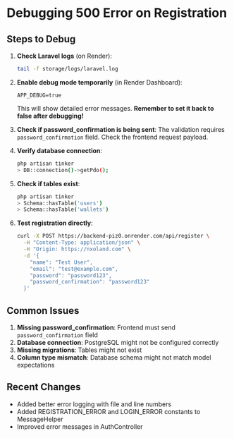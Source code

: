 # Debugging 500 Error on Registration

## Steps to Debug

1. **Check Laravel logs** (on Render):
   ```bash
   tail -f storage/logs/laravel.log
   ```

2. **Enable debug mode temporarily** (in Render Dashboard):
   ```
   APP_DEBUG=true
   ```
   This will show detailed error messages. **Remember to set it back to false after debugging!**

3. **Check if password_confirmation is being sent**:
   The validation requires `password_confirmation` field. Check the frontend request payload.

4. **Verify database connection**:
   ```bash
   php artisan tinker
   > DB::connection()->getPdo();
   ```

5. **Check if tables exist**:
   ```bash
   php artisan tinker
   > Schema::hasTable('users')
   > Schema::hasTable('wallets')
   ```

6. **Test registration directly**:
   ```bash
   curl -X POST https://backend-piz0.onrender.com/api/register \
     -H "Content-Type: application/json" \
     -H "Origin: https://nxoland.com" \
     -d '{
       "name": "Test User",
       "email": "test@example.com",
       "password": "password123",
       "password_confirmation": "password123"
     }'
   ```

## Common Issues

1. **Missing password_confirmation**: Frontend must send `password_confirmation` field
2. **Database connection**: PostgreSQL might not be configured correctly
3. **Missing migrations**: Tables might not exist
4. **Column type mismatch**: Database schema might not match model expectations

## Recent Changes

- Added better error logging with file and line numbers
- Added REGISTRATION_ERROR and LOGIN_ERROR constants to MessageHelper
- Improved error messages in AuthController

